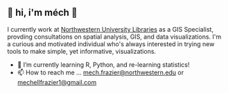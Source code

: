 ## :jack_o_lantern: hi, i'm méch :jack_o_lantern:

I currently work at [Northwestern University Libraries](https://www.library.northwestern.edu/index.html) as a GIS Specialist, provding consultations on spatial analysis, GIS, and data visualizations. I'm a curious and motivated individual who's always interested in trying new tools to make simple, yet informative, visualizations. 

- :sunflower: I’m currently learning R, Python, and re-learning statistics!
- 📫 How to reach me ... [mech.frazier@northwestern.edu](mailto:mech.frazier@northwestern.edu) or [mechellfrazier1@gmail.com](mechellfrazier1@gmail.com)
